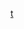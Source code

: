 [t](https://encrypted-tbn0.gstatic.com/images?q=tbn:ANd9GcQ6DdEvXaGdwFd8QnNLUhgWhok-KhGuZjEZGLViH7l_wHnZ_44ik77177t_wdD-XyNxJAQ&usqp=CAU=)
